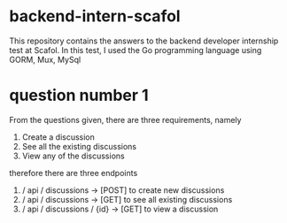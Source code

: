 # backend-intern-scafol
This repository contains the answers to the backend developer internship test at Scafol. In this test, I used the Go programming language using GORM, Mux, MySql

# question number 1
From the questions given, there are three requirements, namely
1. Create a discussion
2. See all the existing discussions
3. View any of the discussions

therefore there are three endpoints
1. / api / discussions -> [POST] to create new discussions
2. / api / discussions -> [GET] to see all existing discussions
3. / api / discussions / {id} -> [GET] to view a discussion
